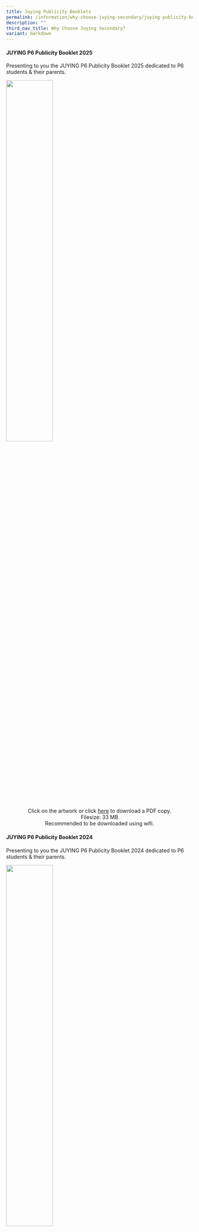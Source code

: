 ```yaml
---
title: Juying Publicity Booklets
permalink: /information/why-choose-juying-secondary/juying-publicity-booklets/
description: ""
third_nav_title: Why Choose Juying Secondary?
variant: markdown
---
```

<h4><strong>JUYING P6 Publicity Booklet 2025</strong></h4>
<p>Presenting to you the JUYING P6 Publicity Booklet 2025 dedicated to P6 students &amp; their parents.</p>

<a href="https://drive.google.com/drive/u/0/folders/1i_VrjvXC13VKo9PJezQpTyBDIChInUuq"><img style="width: 50%;" src="/images/Juying_Booklet.png"></a>


<p style="text-align: center;">Click on the artwork or click&nbsp;<u><a href="https://drive.google.com/drive/folders/1i_VrjvXC13VKo9PJezQpTyBDIChInUuq?usp=sharing" target="_blank" rel="noopener">here</a></u> to download a PDF copy.<br>Filesize: 33 MB<br>Recommended to be downloaded using wifi.</p>




<h4><strong>JUYING P6 Publicity Booklet 2024</strong></h4>
<p>Presenting to you the JUYING P6 Publicity Booklet 2024 dedicated to P6 students &amp; their parents.</p>

<a href="https://drive.google.com/file/d/1nAgs95iGE90Rc-5RHWonGN8a-5iFzCCZ/view?usp=sharing"><img style="width: 50%;" src="/images/Juying_Booklet.png"></a>


<p style="text-align: center;">Click on the artwork or click&nbsp;<u><a href="https://drive.google.com/file/d/1wllE1RklsaHDcyDWprgB-4JBqxg_NQlh/view?usp=sharing" target="_blank" rel="noopener">here</a></u> to download a PDF copy.<br>Filesize: 33 MB<br>Recommended to be downloaded using wifi.</p>


<h4><strong>JUYING P6 Publicity Booklet 2023</strong></h4>
<p>Presenting to you the JUYING P6 Publicity Booklet 2023 dedicated to P6 students &amp; their parents.</p>

<a href="https://drive.google.com/file/d/1015hYsC5YyAqH9wO1-dX9KlYsAFznDbC/view?usp=sharing"><img style="width: 50%;" src="/images/Juying_Booklet_1.png"></a>

<p style="text-align: center;">Click on the artwork or click&nbsp;<u><a href="https://drive.google.com/file/d/1rNdkTGoD7wVDUe6GwQTocn7ECNj919Q0/view?usp=sharing" target="_blank" rel="noopener">here</a></u> to download a PDF copy.<br>Filesize: 33 MB<br>Recommended to be downloaded using wifi.</p>


<h4><strong>JUYING P6 Publicity Booklet 2022</strong></h4>
<p>Presenting to you the JUYING P6 Publicity Booklet 2022 dedicated to P6 students &amp; their parents.</p>
<a href="https://drive.google.com/file/d/1qJiddPdq2slbKnMil0-A9lvfmxVTAbq1/view?usp=share_link"><img style="width: 50%;" src="/images/jpb1.png"></a>
<p style="text-align: center;">Click on the artwork or click&nbsp;<u><a href="https://drive.google.com/file/d/1qJiddPdq2slbKnMil0-A9lvfmxVTAbq1/view?usp=share_link" target="_blank" rel="noopener">here</a></u> to download a PDF copy.<br>Filesize: 33 MB<br>Recommended to be downloaded using wifi.</p>
<h4><strong>JUYING P6 Publicity Booklet 2021</strong></h4>
<p>We are proud to bring you the JUYING P6 Publicity Booklet 2021 dedicated to P6 students &amp; their parents.</p>
<a href="https://drive.google.com/file/d/1Us7UnxBz5gUzOo9R7exS21WHTiEIaBr1/view?usp=sharing"><img style="width: 50%;" src="/images/jpb2.jpeg"></a>
<p style="text-align: center;">View online in flipbook format&nbsp;<a href="https://online.fliphtml5.com/imxpa/jhrz/#p=36" target="_blank" rel="noopener">here</a><br>OR<br>Click on the artwork or click&nbsp;<u><a href="https://drive.google.com/file/d/1Us7UnxBz5gUzOo9R7exS21WHTiEIaBr1/view?usp=sharing" target="_blank" rel="noopener">here</a></u> to download a PDF copy.<br>Filesize: 18.6 MB<br>Recommended to be downloaded using wifi.</p>
<h4><strong>JUYING P6 Publicity Booklet 2020</strong></h4>
<p>The JUYING P6 Publicity Booklet is a special edition publication dedicated to P6 students &amp; their parents. You now have the option of downloading a copy of the 2020 P6 Publicity Booklet.</p>
<a href="https://juyingsec.moe.edu.sg/qql/slot/u180/Information/Why%20Choose%20Juying/OYSTER/JYSS%20Making%20A%20Difference%20Final%20Artwork%20-%20optimised.pdf"><img style="width: 50%;" src="/images/jpb3.png"></a>
<p style="text-align: center;">Click on the artwork or click&nbsp;<u><a href="https://juyingsec.moe.edu.sg/qql/slot/u180/Information/Why%20Choose%20Juying/OYSTER/JYSS%20Making%20A%20Difference%20Final%20Artwork%20-%20optimised.pdf" target="_blank" rel="noopener">here</a></u> to download a PDF copy.<br>Filesize: 45 MB<br>Recommended to be downloaded using wifi.</p>
<h4><strong>JUYING OYSTER Edition 2019</strong></h4>
<p>The JUYING OYSTER is a special edition publication dedicated to P6 students &amp; their parents.<br>You now have the option of downloading a copy of the 2019 JUYING OYSTER publication.</p>
<a href="https://drive.google.com/open?id=1qxlgGSijt1JL_IffCLKlIKSaxitKb7gh"><img style="width: 40%;" src="/images/jpb4.png"></a>
<p>Click&nbsp;<a href="https://drive.google.com/open?id=1qxlgGSijt1JL_IffCLKlIKSaxitKb7gh" target="_blank" rel="noopener">here&nbsp;</a>to download a PDF copy of the Juying Oyster booklet 2019.&nbsp;<br>Filesize: 35 MB<br>Recommended to be downloaded using wifi.</p>
<h4><strong>WE STORIES 2019</strong></h4>
<p>The WE STories 2019 is a special annual edition publication which highlights what is distinctive about every West Zone Secondary School. The publication is intended to enable primary school pupils and their parents make more informed choices when selecting their secondary schools.</p>
<p>Please <a href="/files/Juying%20Secondary.pdf" target="_blank" rel="noopener">click</a>&nbsp;here to download the PDF version of JUYING WE STories 2019.</p>
<img src="/images/jyssws2019.png">
<h4><strong>JUYING OYSTER Edition 2018</strong></h4>
<a href="/files/Juying%20Oyster%20Booklet%202018.pdf"><img style="width: 40%;" src="/images/jpb6.png"></a>
<p>Take a moment to read the digital copy of our "The Juying OYSTER" Special Edition 2018<br>You also have the option of downloading a copy of the publication.</p>
<p>Best viewed in Full Screen view.<br>Click&nbsp;<a href="/files/Juying%20Oyster%20Booklet%202018.pdf" target="_blank" rel="noopener">HERE</a>&nbsp;to download the PDF copy of the Juying Oyster booklet 2018.</p>